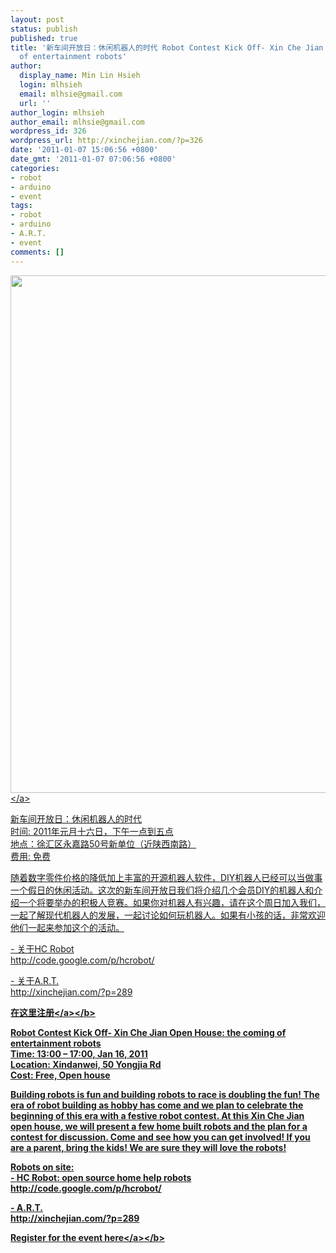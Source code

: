 ```yaml
---
layout: post
status: publish
published: true
title: '新车间开放日：休闲机器人的时代 Robot Contest Kick Off- Xin Che Jian Open House: the coming
  of entertainment robots'
author:
  display_name: Min Lin Hsieh
  login: mlhsieh
  email: mlhsie@gmail.com
  url: ''
author_login: mlhsieh
author_email: mlhsie@gmail.com
wordpress_id: 326
wordpress_url: http://xinchejian.com/?p=326
date: '2011-01-07 15:06:56 +0800'
date_gmt: '2011-01-07 07:06:56 +0800'
categories:
- robot
- arduino
- event
tags:
- robot
- arduino
- A.R.T.
- event
comments: []
---
```

<p><a href="http:&#47;&#47;xinchejian.com&#47;?attachment_id=327" rel="attachment wp-att-327"><img src="http:&#47;&#47;xinchejian.com&#47;wp-content&#47;uploads&#47;2011&#47;01&#47;RC21.jpg" alt="" title="RC2" width="550" height="828" class="alignnone size-full wp-image-327" &#47;><&#47;a></p>
<p>新车间开放日：休闲机器人的时代<br />
时间: 2011年元月十六日，下午一点到五点<br />
地点：徐汇区永嘉路50号新单位（近陕西南路）<br />
费用:  免费</p>
<p>随着数字零件价格的降低加上丰富的开源机器人软件，DIY机器人已经可以当做事一个假日的休闲活动。这次的新车间开放日我们将介绍几个会员DIY的机器人和介绍一个将要举办的积极人竞赛。如果你对机器人有兴趣，请在这个周日加入我们，一起了解现代机器人的发展，一起讨论如何玩机器人。如果有小孩的话，非常欢迎他们一起来参加这个的活动。</p>
<p>- 关于HC Robot<br />
http:&#47;&#47;code.google.com&#47;p&#47;hcrobot&#47;</p>
<p>- 关于A.R.T.<br />
http:&#47;&#47;xinchejian.com&#47;?p=289</p>
<p><b><a href="http:&#47;&#47;xindanwei.com&#47;lang&#47;en&#47;2011&#47;01&#47;robot-contest-kick-off-xin-che-jian-open-house-the-coming-of-entertainment-robots&#47;">在这里注册<&#47;a><&#47;b></p>
<p>Robot Contest Kick Off- Xin Che Jian Open House: the coming of entertainment robots<br />
Time: 13:00 &ndash; 17:00, Jan 16, 2011<br />
Location: Xindanwei, 50 Yongjia Rd<br />
Cost: Free, Open house</p>
<p>Building robots is fun and building robots to race is doubling the fun! The era of robot building as hobby has come and we plan to celebrate the beginning of this era with a festive robot contest. At this Xin Che Jian open house, we will present a few home built robots and the plan for a contest for discussion. Come and see how you can get involved! If you are a parent, bring the kids! We are sure they will love the robots!</p>
<p>Robots on site:<br />
- HC Robot: open source home help robots<br />
http:&#47;&#47;code.google.com&#47;p&#47;hcrobot&#47;</p>
<p>- A.R.T.<br />
http:&#47;&#47;xinchejian.com&#47;?p=289</p>
<p><b><a href="http:&#47;&#47;xindanwei.com&#47;lang&#47;en&#47;2011&#47;01&#47;robot-contest-kick-off-xin-che-jian-open-house-the-coming-of-entertainment-robots&#47;">Register for the event here<&#47;a><&#47;b></p>
